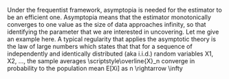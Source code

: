 Under the frequentist framework, asymptopia is needed for the estimator to be an efficient one. Asymptopia means that the 
estimator monotonically converges to one value as the size of data approaches infinity, so that identifying the parameter
that we are interested in uncovering. Let me give an example here. A typical regularity that applies the asymptotic theory
is the law of large numbers which states that  that for a sequence of independently and identically distributed (aka i.i.d.) random variables X1, X2, $\hdots$, the sample averages \scriptstyle\overline{X}_n converge in probability to the population 
mean E[Xi] as n \rightarrow \infty
